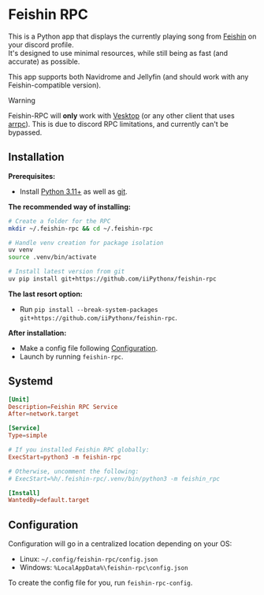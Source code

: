 # Feishin RPC


This is a Python app that displays the currently playing song from [Feishin](https://github.com/jeffvli/feishin) on your discord profile.  
It's designed to use minimal resources, while still being as fast (and accurate) as possible.  

This app supports both Navidrome and Jellyfin (and should work with any Feishin-compatible version).

> [!WARNING]  
> Feishin-RPC will **only** work with [Vesktop](https://github.com/Vencord/Vesktop) (or any other client that uses [arrpc](https://github.com/OpenAsar/arrpc)). This is due to discord RPC limitations, and currently can't be bypassed.

## Installation

**Prerequisites:**
- Install [Python 3.11+](https://python.org) as well as [git](https://git-scm.com).

**The recommended way of installing:**

```sh
# Create a folder for the RPC
mkdir ~/.feishin-rpc && cd ~/.feishin-rpc

# Handle venv creation for package isolation
uv venv
source .venv/bin/activate

# Install latest version from git
uv pip install git+https://github.com/iiPythonx/feishin-rpc
```

**The last resort option:**
- Run `pip install --break-system-packages git+https://github.com/iiPythonx/feishin-rpc`.

**After installation:**
- Make a config file following [Configuration](#configuration).
- Launch by running `feishin-rpc`.

## Systemd

```conf
[Unit]
Description=Feishin RPC Service
After=network.target

[Service]
Type=simple

# If you installed Feishin RPC globally:
ExecStart=python3 -m feishin-rpc

# Otherwise, uncomment the following:
# ExecStart=%h/.feishin-rpc/.venv/bin/python3 -m feishin_rpc

[Install]
WantedBy=default.target
```

## Configuration

Configuration will go in a centralized location depending on your OS:
- Linux: `~/.config/feishin-rpc/config.json`
- Windows: `%LocalAppData%\feishin-rpc\config.json`

To create the config file for you, run `feishin-rpc-config`.
